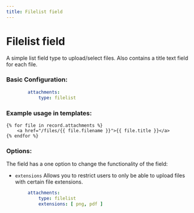 ```yaml
---
title: Filelist field
---
```

Filelist field
==============

A simple list field type to upload/select files. Also contains a title text
field for each file.

### Basic Configuration:

```yaml
        attachments:
            type: filelist
```

### Example usage in templates:

```twig
{% for file in record.attachments %}
    <a href="/files/{{ file.filename }}">{{ file.title }}</a>
{% endfor %}
```

### Options:

The field has a one option to change the functionality of the field:

* `extensions` Allows you to restrict users to only be able to upload files with
  certain file extensions.
  
```yaml
        attachments:
            type: filelist
            extensions: [ png, pdf ]
```
